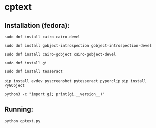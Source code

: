 # cptext

## Installation (fedora):
`sudo dnf install cairo cairo-devel`

`sudo dnf install gobject-introspection gobject-introspection-devel`

`sudo dnf install cairo-gobject cairo-gobject-devel`

`sudo dnf install gi`

`sudo dnf install tesseract`

`pip install evdev pyscreenshot pytesseract pyperclip`
`pip install PyGObject`

`python3 -c "import gi; print(gi.__version__)"`

## Running:
`python cptext.py`
